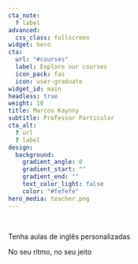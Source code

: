 ```yaml
---
cta_note:
  ? label
advanced:
  css_class: fullscreen
widget: hero
cta:
  url: "#courses"
  label: Explore our courses
  icon_pack: fas
  icon: user-graduate
widget_id: main
headless: true
weight: 10
title: Marcos Kaynny
subtitle: Professor Particular
cta_alt:
  ? url
  ? label
design:
  background:
    gradient_angle: 0
    gradient_start: ""
    gradient_end: ""
    text_color_light: false
    color: "#fefefe"
hero_media: teacher.png
---
```

<br>

Tenha aulas de inglês personalizadas

No seu ritmo, no seu jeito